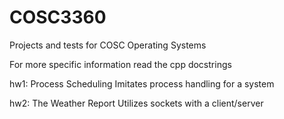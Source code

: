 # COSC3360
Projects and tests for COSC Operating Systems

For more specific information read the cpp docstrings

hw1: Process Scheduling
  Imitates process handling for a system

hw2: The Weather Report
  Utilizes sockets with a client/server
